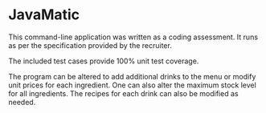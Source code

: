 # JavaMatic

This command-line application was written as a coding assessment.
It runs as per the specification provided by the recruiter.

The included test cases provide 100% unit test coverage.

The program can be altered to add additional drinks to the menu or modify unit prices for each ingredient.
One can also alter the maximum stock level for all ingredients.
The recipes for each drink can also be modified as needed.
